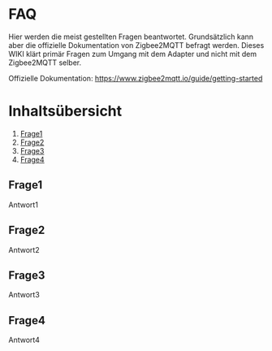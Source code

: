# FAQ

Hier werden die meist gestellten Fragen beantwortet. Grundsätzlich kann aber die offizielle Dokumentation von Zigbee2MQTT befragt werden. 
Dieses WIKI klärt primär Fragen zum Umgang mit dem Adapter und nicht mit dem Zigbee2MQTT selber.

Offizielle Dokumentation: https://www.zigbee2mqtt.io/guide/getting-started

# Inhaltsübersicht
1. [Frage1](#1)
2. [Frage2](#2)
3. [Frage3](#3)
4. [Frage4](#3)

## Frage1 <a name="1"></a>
Antwort1

## Frage2 <a name="2"></a>
Antwort2

## Frage3 <a name="3"></a>
Antwort3
## Frage4 <a name="4"></a>
Antwort4
